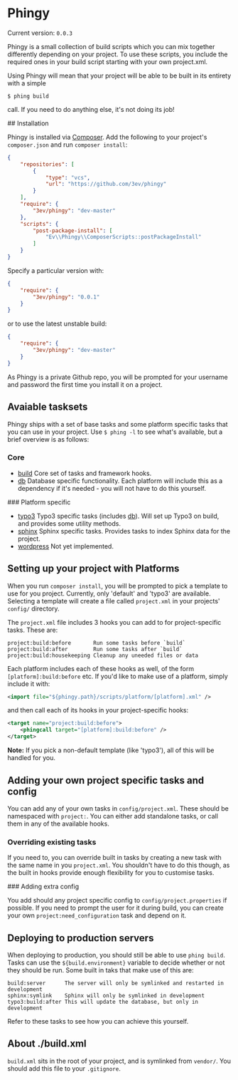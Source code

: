 # Phingy

Current version: `0.0.3`

Phingy is a small collection of build scripts which you can mix together differently depending on your project. To use these scripts, you include the required ones in your build script starting with your own project.xml. 

Using Phingy will mean that your project will be able to be built in its entirety with a simple

```
$ phing build
```

call. If you need to do anything else, it's not doing its job!

## Installation

Phingy is installed via [Composer](http://getcomposer.org/). Add the following to your project's `composer.json` and run `composer install`:

```json
{
    "repositories": [
        {
            "type": "vcs",
            "url": "https://github.com/3ev/phingy"
        }
    ],
    "require": {
        "3ev/phingy": "dev-master"
    },
    "scripts": {
        "post-package-install": [
            "Ev\\Phingy\\ComposerScripts::postPackageInstall"
        ]
    }
}
```

Specify a particular version with:

```json
{
    "require": {
        "3ev/phingy": "0.0.1"
    }
}
```

or to use the latest unstable build:

```json
{
    "require": {
        "3ev/phingy": "dev-master"
    }
}
```

As Phingy is a private Github repo, you will be prompted for your username and password the first time you install it on a project.

## Avaiable tasksets

Phingy ships with a set of base tasks and some platform specific tasks that you can use in your project. Use `$ phing -l` to see what's available, but a brief overview is as follows:

### Core

- [build](https://github.com/3ev/phingy/blob/master/scripts/core/build.xml)
Core set of tasks and framework hooks.
- [db](https://github.com/3ev/phingy/blob/master/scripts/core/database.xml)
Database specific functionality. Each platform will include this as a dependency if it's needed - you will not have to do this yourself.

### Platform specific

- [typo3](https://github.com/3ev/phingy/blob/master/scripts/platform/typo3.xml)
Typo3 specific tasks (includes [db](https://github.com/3ev/phingy/blob/master/scripts/core/database.xml)). Will set up Typo3 on build, and provides some utility methods.
- [sphinx](https://github.com/3ev/phingy/blob/master/scripts/platform/sphinx.xml)
Sphinx specific tasks. Provides tasks to index Sphinx data for the project.
- [wordpress](https://github.com/3ev/phingy/blob/master/scripts/platform/wordress.xml)
Not yet implemented.

## Setting up your project with Platforms

When you run `composer install`, you will be prompted to pick a template to use for you project. Currently, only 'default' and 'typo3' are available. Selecting a template will create a file called `project.xml` in your projects' `config/` directory.

The `project.xml` file includes 3 hooks you can add to for project-specific tasks. These are:

```
project:build:before       Run some tasks before `build`
project:build:after        Run some tasks after `build`
project:build:housekeeping Cleanup any uneeded files or data
```

Each platform includes each of these hooks as well, of the form `[platform]:build:before` etc. If you'd like to make use of a platform, simply include it with:

```xml
<import file="${phingy.path}/scripts/platform/[platform].xml" />
```

and then call each of its hooks in your project-specific hooks:

```xml
<target name="project:build:before">
    <phingcall target="[platform]:build:before" />
</target>
```

**Note:** If you pick a non-default template (like 'typo3'), all of this will be handled for you.

## Adding your own project specific tasks and config

You can add any of your own tasks in `config/project.xml`. These should be namespaced with `project:`. You can either add standalone tasks, or call them in any of the available hooks.

### Overriding existing tasks

If you need to, you can override built in tasks by creating a new task with the same name in you `project.xml`. You shouldn't have to do this though, as the built in hooks provide enough flexibility for you to customise tasks.

### Adding extra config

You add should any project specific config to `config/project.properties` if possible. If you need to prompt the user for it during build, you can create your own `project:need_configuration` task and depend on it.

## Deploying to production servers

When deploying to production, you should still be able to use `phing build`. Tasks can use the `${build.environment}` variable to decide whether or not they should be run. Some built in taks that make use of this are:

```
build:server      The server will only be symlinked and restarted in development
sphinx:symlink    Sphinx will only be symlinked in development
typo3:build:after This will update the database, but only in development
```

Refer to these tasks to see how you can achieve this yourself.

## About ./build.xml

`build.xml` sits in the root of your project, and is symlinked from `vendor/`. You should add this file to your `.gitignore`.
